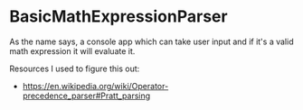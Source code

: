 # BasicMathExpressionParser

As the name says, a console app which can take user input and if it's a valid math expression it will evaluate it.

Resources I used to figure this out:
- https://en.wikipedia.org/wiki/Operator-precedence_parser#Pratt_parsing